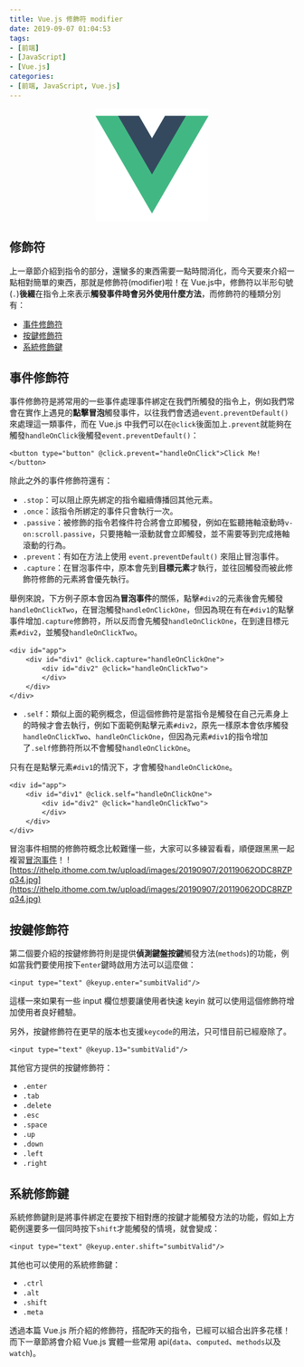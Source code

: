```yaml
---
title: Vue.js 修飾符 modifier
date: 2019-09-07 01:04:53
tags:
- [前端]
- [JavaScript]
- [Vue.js]
categories: 
- [前端, JavaScript, Vue.js]
---
```


<div style="display:flex;justify-content:center;">
  <img style="object-fit:cover;" src='/images/vue-logo.png' width='200px' height='200px' />
</div>

## 修飾符
上一章節介紹到指令的部分，還蠻多的東西需要一點時間消化，而今天要來介紹一點相對簡單的東西，那就是修飾符(modifier)啦！在 Vue.js中，修飾符以半形句號(`.`)**後綴**在指令上來表示**觸發事件時會另外使用什麼方法**，而修飾符的種類分別有：
- [事件修飾符](https://cn.vuejs.org/v2/guide/events.html#%E4%BA%8B%E4%BB%B6%E4%BF%AE%E9%A5%B0%E7%AC%A6)
- [按鍵修飾符](https://cn.vuejs.org/v2/guide/events.html#%E6%8C%89%E9%94%AE%E4%BF%AE%E9%A5%B0%E7%AC%A6)
- [系統修飾鍵](https://cn.vuejs.org/v2/guide/events.html#%E7%B3%BB%E7%BB%9F%E4%BF%AE%E9%A5%B0%E9%94%AE)

## 事件修飾符
事件修飾符是將常用的一些事件處理事件綁定在我們所觸發的指令上，例如我們常會在實作上遇見的**點擊冒泡**觸發事件，以往我們會透過`event.preventDefault()`來處理這一類事件，而在 Vue.js 中我們可以在`@click`後面加上`.prevent`就能夠在觸發`handleOnClick`後觸發`event.preventDefault()`：
```
<button type="button" @click.prevent="handleOnClick">Click Me!</button>
```

除此之外的事件修飾符還有：

- `.stop`：可以阻止原先綁定的指令繼續傳播回其他元素。
- `.once`：該指令所綁定的事件只會執行一次。
- `.passive`：被修飾的指令若條件符合將會立即觸發，例如在監聽捲軸滾動時`v-on:scroll.passive`，只要捲軸一滾動就會立即觸發，並不需要等到完成捲軸滾動的行為。
- `.prevent`：有如在方法上使用 `event.preventDefault()` 來阻止冒泡事件。
- `.capture`：在冒泡事件中，原本會先到**目標元素**才執行，並往回觸發而被此修飾符修飾的元素將會優先執行。

舉例來說，下方例子原本會因為**冒泡事件**的關係，點擊`#div2`的元素後會先觸發`handleOnClickTwo`，在冒泡觸發`handleOnClickOne`，但因為現在有在`#div1`的點擊事件增加`.capture`修飾符，所以反而會先觸發`handleOnClickOne`，在到達目標元素`#div2`，並觸發`handleOnClickTwo`。

```
<div id="app">
    <div id="div1" @click.capture="handleOnClickOne">
        <div id="div2" @click="handleOnClickTwo">
        </div>
    </div>
</div>
```

- `.self`：類似上面的範例概念，但這個修飾符是當指令是觸發在自己元素身上的時候才會去執行，例如下面範例點擊元素`#div2`，原先一樣原本會依序觸發`handleOnClickTwo`、`handleOnClickOne`，但因為元素`#div1`的指令增加了`.self`修飾符所以不會觸發`handleOnClickOne`。

只有在是點擊元素`#div1`的情況下，才會觸發`handleOnClickOne`。

```
<div id="app">
    <div id="div1" @click.self="handleOnClickOne">
        <div id="div2" @click="handleOnClickTwo">
        </div>
    </div>
</div>
```
冒泡事件相關的修飾符概念比較難懂一些，大家可以多練習看看，順便跟黑黑一起複習[冒泡事件](https://javascript.info/bubbling-and-capturing)！
![https://ithelp.ithome.com.tw/upload/images/20190907/20119062ODC8RZPq34.jpg](https://ithelp.ithome.com.tw/upload/images/20190907/20119062ODC8RZPq34.jpg)

## 按鍵修飾符
第二個要介紹的按鍵修飾符則是提供**偵測鍵盤按鍵**觸發方法(`methods`)的功能，例如當我們要使用按下`enter`鍵時啟用方法可以這麼做：
```
<input type="text" @keyup.enter="sumbitValid"/>
```

這樣一來如果有一些 input 欄位想要讓使用者快速 keyin 就可以使用這個修飾符增加使用者良好體驗。

另外，按鍵修飾符在更早的版本也支援`keycode`的用法，只可惜目前已經廢除了。
```
<input type="text" @keyup.13="sumbitValid"/>
```

其他官方提供的按鍵修飾符：
- `.enter`
- `.tab`
- `.delete`
- `.esc`
- `.space`
- `.up`
- `.down`
- `.left`
- `.right`

## 系統修飾鍵

系統修飾鍵則是將事件綁定在要按下相對應的按鍵才能觸發方法的功能，假如上方範例還要多一個同時按下`shift`才能觸發的情境，就會變成：
```
<input type="text" @keyup.enter.shift="sumbitValid"/>
```

其他也可以使用的系統修飾鍵：
- `.ctrl`
- `.alt`
- `.shift`
- `.meta`

透過本篇 Vue.js 所介紹的修飾符，搭配昨天的指令，已經可以組合出許多花樣！而下一章節將會介紹 Vue.js 實體一些常用 api(`data`、`computed`、`methods`以及`watch`)。


